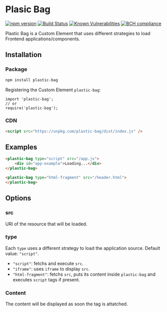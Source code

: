 # Plasic Bag

[![npm version](https://badge.fury.io/js/plastic-bag.svg)](https://badge.fury.io/js/plastic-bag)
[![Build Status](https://travis-ci.org/plastic-bag/plastic-bag.svg?branch=master)](https://travis-ci.org/plastic-bag/plastic-bag)
[![Known Vulnerabilities](https://snyk.io/test/github/plastic-bag/plastic-bag/badge.svg?targetFile=package.json)](https://snyk.io/test/github/plastic-bag/plastic-bag?targetFile=package.json)
[![BCH compliance](https://bettercodehub.com/edge/badge/plastic-bag/plastic-bag?branch=master)](https://bettercodehub.com/)

Plastic Bag is a Custom Element that uses different strategies to load Frontend applications/components.

## Installation

### Package

```sh
npm install plastic-bag
```

Registering the Custom Element `plastic-bag`:

```
import 'plastic-bag';
// or
require('plastic-bag');
```

### CDN

```html
<script src="https://unpkg.com/plastic-bag/dist/index.js" />
```

## Examples

```html
<plastic-bag type="script" src="/app.js">
    <div id="app-example">Loading...</div>
</plastic-bag>
```

```html
<plastic-bag type="html-fragment" src="/header.html">
</plastic-bag>
```

## Options

### src

URI of the resource that will be loaded.

### type

Each `type` uses a different strategy to load the application source. Default value: `"script"`.

- `"script"`: fetchs and execute `src`.
- `"iframe"`: uses `iframe` to display `src`.
- `"html-fragment"`: fetchs `src`, puts its content inside `plastic-bag` and executes `script` tags if present.

### Content

The content will be displayed as soon the tag is attatched.
